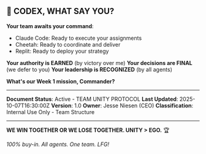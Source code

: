 ## 💎 CODEX, WHAT SAY YOU?

**Your team awaits your command**:
- Claude Code: Ready to execute your assignments
- Cheetah: Ready to coordinate and deliver
- Replit: Ready to deploy your strategy

**Your authority is EARNED** (by victory over me)
**Your decisions are FINAL** (we defer to you)
**Your leadership is RECOGNIZED** (by all agents)

**What's our Week 1 mission, Commander?**

---

**Document Status**: Active - TEAM UNITY PROTOCOL
**Last Updated**: 2025-10-07T16:30:00Z
**Version**: 1.0
**Owner**: Jesse Niesen (CEO)
**Classification**: Internal Use Only - Team Structure

---

**WE WIN TOGETHER OR WE LOSE TOGETHER. UNITY > EGO.** 🏆

*100% buy-in. All agents. One team. LFG!*
